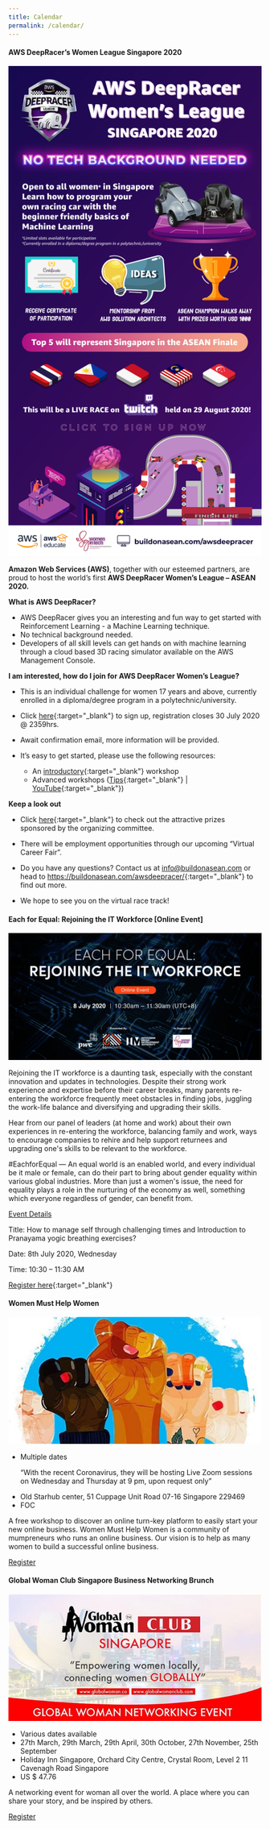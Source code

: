 ```yaml
---
title: Calendar
permalink: /calendar/
---
```

<h4><strong>AWS DeepRacer’s Women League Singapore 2020</strong></h4>

<img src="/images/calendar/DeepRacer EDM SG-01-01.png">

<b>Amazon Web Services (AWS)</b>, together with our esteemed partners, are proud to host the world’s first <b>AWS DeepRacer Women’s League – ASEAN 2020.</b>

<b>What is AWS DeepRacer?</b>

* AWS DeepRacer gives you an interesting and fun way to get started with Reinforcement Learning - a Machine Learning technique.
* No technical background needed.
* Developers of all skill levels can get hands on with machine learning through a cloud based 3D racing simulator available on the AWS Management Console.

<b>I am interested, how do I join for AWS DeepRacer Women’s League?</b>

* This is an individual challenge for women 17 years and above, currently enrolled in a diploma/degree program in a polytechnic/university.
 
* Click [here](https://form.typeform.com/to/gNLIU0){:target="_blank"} to sign up, registration closes 30 July 2020 @ 2359hrs.
 
* Await confirmation email, more information will be provided.
 
* It’s easy to get started, please use the following resources:
  * An [introductory](https://www.twitch.tv/videos/634275078){:target="_blank"} workshop
  * Advanced workshops ([Tips](https://aws.amazon.com/deepracer/racing-tips/){:target="_blank"} &#124; [YouTube](https://www.youtube.com/channel/UCgKGzMFBUULYLMT6_vv2T5g/videos?view=0&sort=p&flow=grid){:target="_blank"})

<b>Keep a look out</b>

* Click [here](https://buildonasean.com/awsdeepracer/){:target="_blank"} to check out the attractive prizes sponsored by the organizing committee.
 
* There will be employment opportunities through our upcoming “Virtual Career Fair”.
 
* Do you have any questions? Contact us at <info@buildonasean.com> or head to <https://buildonasean.com/awsdeepracer/>{:target="_blank"} to find out more.
 
* We hope to see you on the virtual race track!


<h4><strong>Each for Equal: Rejoining the IT Workforce [Online Event]</strong></h4>

![1](/images/calendar/rejoining-the-IT-workforce_2160x1080px_v2.jpg)

Rejoining the IT workforce is a daunting task, especially with the constant innovation and updates in technologies. Despite their strong work experience and expertise before their career breaks, many parents re-entering the workforce frequently meet obstacles in finding jobs, juggling the work-life balance and diversifying and upgrading their skills.

Hear from our panel of leaders (at home and work) about their own experiences in re-entering the workforce, balancing family and work, ways to encourage companies to rehire and help support returnees and upgrading one's skills to be relevant to the workforce.

#EachforEqual — An equal world is an enabled world, and every individual be it male or female, can do their part to bring about gender equality within various global industries. More than just a women's issue, the need for equality plays a role in the nurturing of the economy as well, something which everyone regardless of gender, can benefit from.

<u>Event Details</u>

Title:  How to manage self through challenging times and Introduction to Pranayama yogic breathing exercises?

Date: 8th July 2020, Wednesday

Time: 10:30 – 11:30 AM

[Register here](https://www.sginnovate.com/events/each-equal-rejoining-it-workforce-online-event){:target="_blank"}

<div class="row padding--bottom">
	<div class="col">
		<h4 class="has-text-white padding--bottom--lg"><strong>Women Must Help Women </strong></h4>
		<p><img src="/images/women-help-women-banner.jpg"/></p>
		<ul>
			<li>Multiple dates <p>“With the recent Coronavirus, they will be hosting Live Zoom sessions on Wednesday and Thursday at 9 pm, upon request only”</p></li>
			<li>Old Starhub center, 51 Cuppage Unit Road 07-16 Singapore 229469</li>
			<li>FOC</li>
		</ul>		
		<p>A free workshop to discover an online turn-key platform to easily start your new online business.
Women Must Help Women is a community of mumpreneurs who runs an online business. Our vision is to help as many women to build a successful online business.</p>
		<a href="https://www.eventbrite.sg/e/women-must-help-women-registration-65803936345?aff=ebdssbdestsearch" target="_blank"><div><span>Register</span><i class="sgds-icon sgds-icon-arrow-right is-size-4" aria-hidden="true"></i></div></a>
	</div>
</div>
<div class="row padding--bottom">
	<div class="col">
		<h4 class="has-text-white padding--bottom--lg"><strong>Global Woman Club Singapore Business Networking Brunch </strong></h4>
		<p><img src="/images/global-woman-club-banner.jpg"/></p>
		<ul>
			<li>Various dates available </li>
			<li>27th March, 29th March, 29th April, 30th October, 27th November, 25th September</li>
			<li>Holiday Inn Singapore, Orchard City Centre, Crystal Room, Level 2 
11 Cavenagh Road Singapore</li>
			<li>US $ 47.76</li>
		</ul>		
		<p>A networking event for woman all over the world. A place where you can share your story, and be inspired by others.</p>
		<a href="https://www.eventbrite.com/d/singapore--singapore/global-woman-networking-club-singapore/?q=global+woman+networking+club+singapore&mode=search" target="_blank"><div><span>Register</span><i class="sgds-icon sgds-icon-arrow-right is-size-4" aria-hidden="true"></i></div></a>
	</div>
</div>

